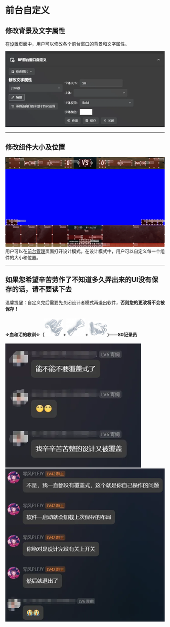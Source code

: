 # 前台自定义
## 修改背景及文字属性

在[设置](../后台/设置.md)页面中，用户可以修改各个前台窗口的背景和文字属性。

![背景文字自定义](images/背景文字自定义.png)

---

## 修改组件大小及位置

![组件位置大小自定义|700](images/组件位置大小自定义.png)
用户可以在[前台管理](../后台/前台管理.md)页面打开设计模式。在设计模式中，用户可以自定义每一个组件的大小和位置。

---

## 如果您希望辛苦劳作了不知道多久弄出来的UI没有保存的话，请不要读下去

温馨提醒：自定义完后需要先关闭设计者模式再退出软件，**否则您的更改将不会被保存！**

#### ↓血和泪的教训↓（![超模记录|35](../images/记录.png)+![超模宣读|35](../images/宣读.png)+![超模采信|35](../images/采信.png))——S0记录员

![没保存 聊天记录||250](images/没保存聊天记录1.png)![没保存 聊天记录||250](images/没保存聊天记录2.png)

‍